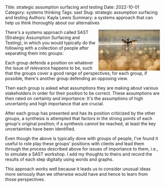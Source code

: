 Title: strategic assumption surfacing and testing
Date: 2022-10-01
Category: systems thinking
Tags: sast
Slug: strategic assumption surfacing and testing
Authors: Kayla Lewis
Summary: a systems approach that can help us think thoroughly about our alternatives

<img align=right src="images/surfacing-bird.jpg" width="200"/>

There's a systems approach called SAST (Strategic Assumption Surfacing and Testing), in which you would typically do the following with a collection of people after separating them into groups:

Each group defends a position on whatever the issue of relevance happens to be, such that the groups cover a good range of perspectives; for each group, if possible, there's another group defending an opposing view.

Then each group is asked what assumptions they are making about various stakeholders in order for their position to be correct. These assumptions are then rated on certainty and importance: It's the assumptions of high uncertainty and high importance that are crucial.

After each group has presented and has its position criticized by the other groups, a synthesis is attempted that factors in the strong points of each group's original position; if a synthesis cannot be reached, at least the key uncertainties have been identified.

Even though the above is typically done with groups of people, I've found it useful to role play these groups' positions with clients and lead them through the process described above for issues of importance to them, i.e., to simulate a SAST workshop. I add my thoughts to theirs and record the results of each step digitally using words and graphs.

This approach works well because it leads us to consider unusual ideas more seriously than we otherwise would have and hence to learn from those perspectives.



